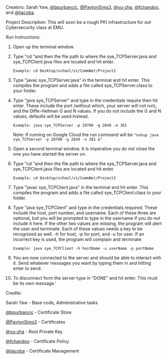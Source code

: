 
Creators: Sarah Yaw, [@bpurbancic](https://github.com/bpurbancic), [@PaytonSims3](https://github.com/PaytonSims3), [@yu-zha](https://github.com/yu-zha), [@fchandoo](https://github.com/fchandoo), and [@jiacoba](https://github.com/jiacoba).

Project Description:
  This will soon be a rough PKI infrastructure for out Cybersecurity class at EMU.

Run Instructions:
  1)  Open up the terminal window.
  2)  Type "cd "and then the file path to where the sye_TCPServer.java and sye_TCPClient.java files are located and hit enter.
      
      `Example: cd Desktop/school/s1/CommNet/Project2`
  3)  Type "javac sye_TCPServer.java" in the terminal and hit enter. This compiles the program and adds a file called sye_TCPServer.class to your folder.
  4)  Type "java sye_TCPServer" and type in the credentials require then hit enter. These include the port (without which, your server will not run), and the Diffe-Hellman G and N values. If you do not include the G and N values, defaults will be used instead.
      
      `Example: java sye_TCPServer -p 20700 -g 2849 -n 381`
      
      Note: If running on Google Cloud the run command will be `"nohup java sye_TCPServer -p 20700 -g 2849 -n 381 &"`
  5)  Open a second terminal window. It is imperative you do not close the one you have started the server on.
  6)  Type "cd "and then the file path to where the sye_TCPServer.java and sye_TCPClient.java files are located and hit enter.
      
      `Example: cd Desktop/school/s1/CommNet/Project2`
  7)  Type "javac sye_TCPClient.java" in the terminal and hit enter. This compiles the program and adds a file called sye_TCPClient.class to your folder.
  8)  Type "java sye_TCPClient" and type in the credentials required. These include the host, port number, and username. Each of these three are optional, but you will be prompted to type in the username if you do not include it here. If the other two values are missing, the program will alert the user and terminate. Each of these values needs a key to be recognized as well. -h for host, -p for port, and -u for user. If an incorrect key is used, the program will complain and terminate.
      
      `Example: java sye_TCPClient -h hostName -u userName -p portName`
  9)  You are now connected to the server and should be able to interact with it. Send whatever messages you want by typing them in and hitting enter to send.
  10) To disconnect form the server type in "DONE" and hit enter. This must be its own message.'

Credits:

  Sarah Yaw - Base code, Administrative tasks
  
  [@bpurbancic](https://github.com/bpurbancic) - Certificate Store
  
  [@PaytonSims3](https://github.com/PaytonSims3) - Certificates 
  
  [@yu-zha](https://github.com/yu-zha) - Root Private Key
  
  [@fchandoo](https://github.com/fchandoo) - Certificate Policy
  
  [@jiacoba](https://github.com/jiacoba) - Certificate Management
